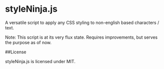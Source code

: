 styleNinja.js
============

A versatile script to apply any CSS styling to non-english based characters / text.

Note: This script is at its very flux state. Requires improvements, but serves the purpose as of now.

##License

styleNinja.js is licensed under MIT.
